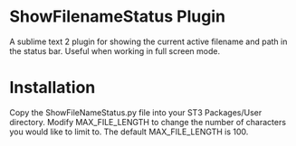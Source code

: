 ShowFilenameStatus Plugin
=========================

A sublime text 2 plugin for showing the current active filename and path in the status bar. Useful when working in full screen mode.

# Installation

Copy the ShowFileNameStatus.py file into your ST3 Packages/User directory. Modify MAX_FILE_LENGTH to change the number of characters you would like to limit to. The default MAX_FILE_LENGTH is 100.
